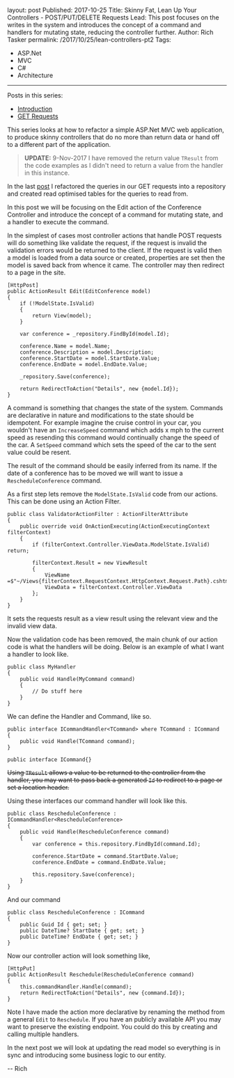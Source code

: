 layout: post
Published: 2017-10-25
Title: Skinny Fat, Lean Up Your Controllers - POST/PUT/DELETE Requests
Lead: This post focuses on the writes in the system and introduces the concept of a command and handlers for mutating state, reducing the controller further.
Author: Rich Tasker
permalink: /2017/10/25/lean-controllers-pt2
Tags:
  - ASP.Net
  - MVC
  - C#
  - Architecture
---
Posts in this series:

- [Introduction](https://richardtasker.co.uk/2016/06/09/lean-up-your-controllers-intro)
- [GET Requests](https://richardtasker.co.uk/2016/08/15/lean-controllers-pt1)

This series looks at how to refactor a simple ASP.Net MVC web application, to produce skinny controllers that do no more than return data or hand off to a different part of the application.

> **UPDATE:** 9-Nov-2017 I have removed the return value `TResult` from the code examples as I didn't need to return a value from the handler in this instance.

In the last [post](https://richardtasker.co.uk/2016/08/15/lean-controllers-pt1) I refactored the queries in our GET requests into a repository and created read optimised tables for the queries to read from.

In this post we will be focusing on the Edit action of the Conference Controller and introduce the concept of a command for mutating state, and a handler to execute the command.

In the simplest of cases most controller actions that handle POST requests will do something like validate the request, if the request is invalid the validation errors would be returned to the client. If the request is valid then a model is loaded from a data source or created, properties are set then the model is saved back from whence it came. The controller may then redirect to a page in the site.

    [HttpPost]
    public ActionResult Edit(EditConference model)
    {
        if (!ModelState.IsValid)
        {
            return View(model);
        }

        var conference = _repository.FindById(model.Id);

        conference.Name = model.Name;
        conference.Description = model.Description;
        conference.StartDate = model.StartDate.Value;
        conference.EndDate = model.EndDate.Value;

        _repository.Save(conference);

        return RedirectToAction("Details", new {model.Id});
    }

A command is something that changes the state of the system. Commands are declarative in nature and modifications to the state should be idempotent. For example imagine the cruise control in your car, you wouldn't have an `IncreaseSpeed` command which adds x mph to the current speed as resending this command would continually change the speed of the car. A `SetSpeed` command which sets the speed of the car to the sent value could be resent.

The result of the command should be easily inferred from its name. If the date of a conference has to be moved we will want to issue a `RescheduleConference` command. 

As a first step lets remove the `ModelState.IsValid` code from our actions. This can be done using an Action Filter.

    public class ValidatorActionFilter : ActionFilterAttribute
    {
        public override void OnActionExecuting(ActionExecutingContext filterContext)
        {
            if (filterContext.Controller.ViewData.ModelState.IsValid) return;

            filterContext.Result = new ViewResult
            {
                ViewName =$"~/Views{filterContext.RequestContext.HttpContext.Request.Path}.cshtml",
                ViewData = filterContext.Controller.ViewData
            };
        }
    }

It sets the requests result as a view result using the relevant view and the invalid view data.

Now the validation code has been removed, the main chunk of our action code is what the handlers will be doing. Below is an example of what I want a handler to look like.

    public class MyHandler
    {
        public void Handle(MyCommand command)
        {
            // Do stuff here
        }
    }

We can define the Handler and Command, like so.

    public interface ICommandHandler<TCommand> where TCommand : ICommand
    {
        public void Handle(TCommand command);
    }

    public interface ICommand{}

~~Using `TResult` allows a value to be returned to the controller from the handler, you may want to pass back a generated `Id` to redirect to a page or set a location header.~~

Using these interfaces our command handler will look like this.

    public class RescheduleConference : ICommandHandler<RescheduleConference>
    {
        public void Handle(RescheduleConference command)
        { 
            var conference = this.repository.FindById(command.Id);

            conference.StartDate = command.StartDate.Value;
            conference.EndDate = command.EndDate.Value;

            this.repository.Save(conference);
        }
    }

And our command

    public class RescheduleConference : ICommand
    {
        public Guid Id { get; set; }
        public DateTime? StartDate { get; set; }
        public DateTime? EndDate { get; set; }
    }

Now our controller action will look something like,

    [HttpPut]
    public ActionResult Reschedule(RescheduleConference command)
    {
        this.commandHandler.Handle(command);
        return RedirectToAction("Details", new {command.Id});
    }

Note I have made the action more declarative by renaming the method from a general `Edit` to `Reschedule`. If you have an publicly available API you may want to preserve the existing endpoint. You could do this by creating and calling multiple handlers.

In the next post we will look at updating the read model so everything is in sync and introducing some business logic to our entity.

-- Rich
